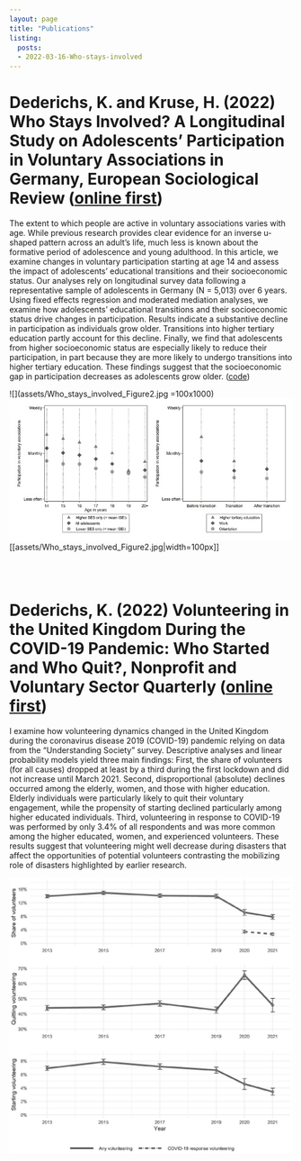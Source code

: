 ```yaml
---
layout: page
title: "Publications"
listing:
  posts:
  - 2022-03-16-Who-stays-involved
---
```


# Dederichs, K. and Kruse, H. (2022) Who Stays Involved? A Longitudinal Study on Adolescents’ Participation in Voluntary Associations in Germany, European Sociological Review ([online first](https://academic.oup.com/esr/advance-article-abstract/doi/10.1093/esr/jcac013/6529441))

The extent to which people are active in voluntary associations varies with age. While previous research provides clear evidence for an inverse u-shaped pattern across an adult’s life, much less is known about the formative period of adolescence and young adulthood. In this article, we examine changes in voluntary participation starting at age 14 and assess the impact of adolescents’ educational transitions and their socioeconomic status. Our analyses rely on longitudinal survey data following a representative sample of adolescents in Germany (N = 5,013) over 6 years. Using fixed effects regression and moderated mediation analyses, we examine how adolescents’ educational transitions and their socioeconomic status drive changes in participation. Results indicate a substantive decline in participation as individuals grow older. Transitions into higher tertiary education partly account for this decline. Finally, we find that adolescents from higher socioeconomic status are especially likely to reduce their participation, in part because they are more likely to undergo transitions into higher tertiary education. These findings suggest that the socioeconomic gap in participation decreases as adolescents grow older. ([code](https://github.com/kasimirdederichs/Who_stays_involved)) 

![](assets/Who_stays_involved_Figure2.jpg =100x1000)
<img src="assets/Who_stays_involved_Figure2.jpg" width="1000">
[[assets/Who_stays_involved_Figure2.jpg|width=100px]]

<br/><br/>

# Dederichs, K. (2022) Volunteering in the United Kingdom During the COVID-19 Pandemic: Who Started and Who Quit?, Nonprofit and Voluntary Sector Quarterly ([online first](https://journals.sagepub.com/doi/full/10.1177/08997640221122814#table-fn2-08997640221122814))

I examine how volunteering dynamics changed in the United Kingdom during the coronavirus disease 2019 (COVID-19) pandemic relying on data from the “Understanding Society” survey. Descriptive analyses and linear probability models yield three main findings: First, the share of volunteers (for all causes) dropped at least by a third during the first lockdown and did not increase until March 2021. Second, disproportional (absolute) declines occurred among the elderly, women, and those with higher education. Elderly individuals were particularly likely to quit their voluntary engagement, while the propensity of starting declined particularly among higher educated individuals. Third, volunteering in response to COVID-19 was performed by only 3.4% of all respondents and was more common among the higher educated, women, and experienced volunteers. These results suggest that volunteering might well decrease during disasters that affect the opportunities of potential volunteers contrasting the mobilizing role of disasters highlighted by earlier research.

<img src="assets/Volunteering_Covid_UK_Figure1.jpg" width="1000">

